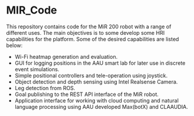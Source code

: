 # MIR_Code
This repository contains code for the MiR 200 robot with a range of different uses. The main objectives is to some develop some HRI capabilities for the platform.
Some of the desired capabilities are listed below: 
- Wi-Fi heatmap generation and evaluation.
- GUI for logging positions in the AAU smart lab for later use in discrete event simulations.
- Simple positional controllers and tele-operation using joystick.
- Object detection and depth sensing using Intel Realsense Camera.
- Leg detection from ROS.
- Goal publishing to the REST API interface of the MiR robot. 
- Application interface for working with cloud computing and natural language processing using AAU developed Max(botX) and CLAAUDIA.

